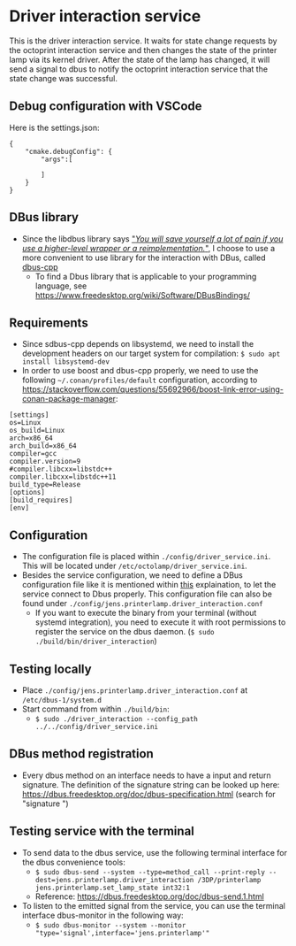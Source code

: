 # Driver interaction service
This is the driver interaction service. It waits for state change requests by the octoprint interaction service and then changes the state of the printer lamp via its kernel driver. After the state of the lamp has changed, it will send a signal to dbus to notify the octoprint interaction service that the state change was successful.

## Debug configuration with VSCode
Here is the settings.json:

```
{
    "cmake.debugConfig": {
        "args":[
            
        ]
    }
}
```

## DBus library
+ Since the libdbus library says ["_You will save yourself a lot of pain if you use a higher-level wrapper or a reimplementation._"](https://www.freedesktop.org/wiki/Software/dbus/), I choose to use a more convenient to use library for the interaction with DBus, called [dbus-cpp](https://github.com/Kistler-Group/sdbus-cpp/blob/master/docs/using-sdbus-c++.md#integrating-sdbus-c-into-your-project)
    - To find a Dbus library that is applicable to your programming language, see https://www.freedesktop.org/wiki/Software/DBusBindings/

## Requirements
+ Since sdbus-cpp depends on libsystemd, we need to install the development headers on our target system for compilation: `$ sudo apt install libsystemd-dev`
+ In order to use boost and dbus-cpp properly, we need to use the following `~/.conan/profiles/default` configuration, according to https://stackoverflow.com/questions/55692966/boost-link-error-using-conan-package-manager:
```
[settings]
os=Linux
os_build=Linux
arch=x86_64
arch_build=x86_64
compiler=gcc
compiler.version=9
#compiler.libcxx=libstdc++
compiler.libcxx=libstdc++11
build_type=Release
[options]
[build_requires]
[env]
```

## Configuration
+ The configuration file is placed within `./config/driver_service.ini`. This will be located under `/etc/octolamp/driver_service.ini`.
+ Besides the service configuration, we need to define a DBus configuration file like it is mentioned within [this](https://github.com/Kistler-Group/sdbus-cpp/blob/master/docs/systemd-dbus-config.md#dbus-configuration) explaination, to let the service connect to Dbus properly. This configuration file can also be found under `./config/jens.printerlamp.driver_interaction.conf`
    - If you want to execute the binary from your terminal (without systemd integration), you need to execute it with root permissions to register the service on the dbus daemon. (`$ sudo ./build/bin/driver_interaction`)

## Testing locally
+ Place `./config/jens.printerlamp.driver_interaction.conf` at `/etc/dbus-1/system.d`
+ Start command from within `./build/bin`:
    - `$ sudo ./driver_interaction --config_path ../../config/driver_service.ini`

## DBus method registration
+ Every dbus method on an interface needs to have a input and return signature. The definition of the signature string can be looked up here: https://dbus.freedesktop.org/doc/dbus-specification.html (search for "signature   ")

## Testing service with the terminal
+ To send data to the dbus service, use the following terminal interface for the dbus convenience tools:
    - `$ sudo dbus-send --system --type=method_call --print-reply --dest=jens.printerlamp.driver_interaction /3DP/printerlamp jens.printerlamp.set_lamp_state int32:1`
    - Reference: https://dbus.freedesktop.org/doc/dbus-send.1.html
+ To listen to the emitted signal from the service, you can use the terminal interface dbus-monitor in the following way:
    - `$ sudo dbus-monitor --system --monitor "type='signal',interface='jens.printerlamp'"`
